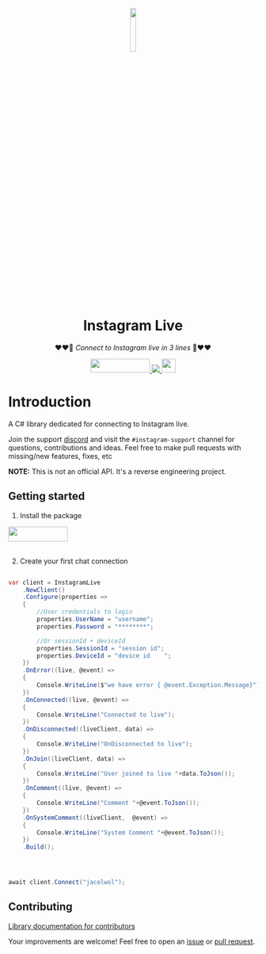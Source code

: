 <div align="center" >
<a target="blank" >
<img src="https://github.com/user-attachments/assets/7c8b9bdf-5e56-47ec-8180-bd57230ff5ce2" width="15%" >
</a>
</div>
<div align="center" >
<h1>Instagram Live</h1>


❤️❤️🎁 *Connect to Instagram live in 3 lines* 🎁❤️❤️

<div align="center" >
<a href="https://www.nuget.org/packages/InstaLiveDotNet/" target="blank" >
<img src="https://img.shields.io/nuget/v/SoftCircuits.Silk.svg?style=flat-square" width="120px"  height="28px" >
</a>


<a href="https://discord.gg/e2XwPNTBBr" target="blank" >
<img src="https://img.shields.io/badge/Discord-%235865F2.svg?style=for-the-badge&logo=discord&logoColor=white" >
</a>

<a target="blank" >
<img src="https://img.shields.io/badge/dotnet-7.0-blue" height="28px" >
</a>
</div>
</div>

# Introduction
A C# library dedicated for connecting to Instagram live.


Join the support [discord](https://discord.gg/e2XwPNTBBr) and visit the `#instagram-support` channel for questions, contributions and ideas. Feel free to make pull requests with missing/new features, fixes, etc

**NOTE:** This is not an official API. It's a reverse engineering project.

## Getting started
1. Install the package 
<div align="left" >
<a href="https://www.nuget.org/packages/InstaLiveDotNet/" target="blank" >
<img src="https://img.shields.io/nuget/v/SoftCircuits.Silk.svg?style=flat-square" width="120px"  height="30px" >
</a>
<br>
</br>


2. Create your first chat connection
```C#

var client = InstagramLive
    .NewClient()
    .Configure(properties =>
    {
        //User credentials to login
        properties.UserName = "username";
        properties.Password = "********";

        //Or sessionId + deviceId
        properties.SessionId = "session id";
        properties.DeviceId = "device id    ";
    })
    .OnError((live, @event) =>
    {
        Console.WriteLine($"we have error { @event.Exception.Message}");
    })
    .OnConnected((live, @event) =>
    {
        Console.WriteLine("Connected to live");
    })
    .OnDisconnected((liveClient, data) =>
    {
        Console.WriteLine("OnDisconnected to live");
    })
    .OnJoin((liveClient, data) =>
    {
        Console.WriteLine("User joined to live "+data.ToJson());
    })
    .OnComment((live, @event) =>
    {
        Console.WriteLine("Comment "+@event.ToJson());
    })
    .OnSystemComment((liveClient,  @event) =>
    {
        Console.WriteLine("System Comment "+@event.ToJson());
    })
    .Build();




await client.Connect("jacolwol");
```

## Contributing

[Library documentation for contributors](https://github.com/jwdeveloper/TikTokLiveJava/wiki)

Your improvements are welcome! Feel free to open an <a href="https://github.com/jwdeveloper/TikTok-Live-Java/issues">issue</a> or <a href="https://github.com/jwdeveloper/TikTok-Live-Java/pulls">pull request</a>.

